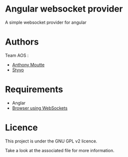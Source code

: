# Angular websocket provider

A simple websocket provider for angular


# Authors

Team AOS :

* [Anthony Moutte](https://github.com/instabledesign)
* [Styvo](https://github.com/FullMoonIssue)

# Requirements

* Anglar
* [Browser using WebSockets](http://caniuse.com/websockets)

# Licence

This project is under the GNU GPL v2 licence.

Take a look at the associated file for more information.


